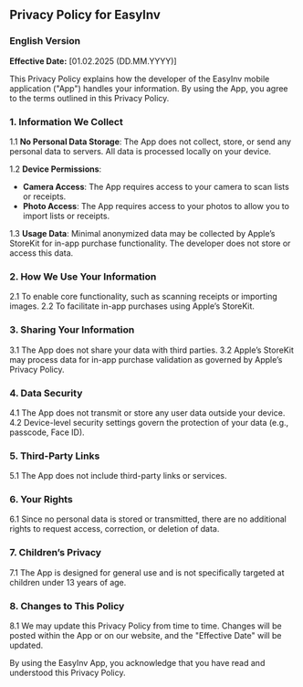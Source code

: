 
## Privacy Policy for EasyInv

### English Version

**Effective Date:** [01.02.2025 (DD.MM.YYYY)]

This Privacy Policy explains how the developer of the EasyInv mobile application ("App") handles your information. By using the App, you agree to the terms outlined in this Privacy Policy.

### 1. Information We Collect
1.1 **No Personal Data Storage**: The App does not collect, store, or send any personal data to servers. All data is processed locally on your device.

1.2 **Device Permissions**:
- **Camera Access**: The App requires access to your camera to scan lists or receipts.
- **Photo Access**: The App requires access to your photos to allow you to import lists or receipts.

1.3 **Usage Data**: Minimal anonymized data may be collected by Apple’s StoreKit for in-app purchase functionality. The developer does not store or access this data.

### 2. How We Use Your Information
2.1 To enable core functionality, such as scanning receipts or importing images.
2.2 To facilitate in-app purchases using Apple’s StoreKit.

### 3. Sharing Your Information
3.1 The App does not share your data with third parties.
3.2 Apple’s StoreKit may process data for in-app purchase validation as governed by Apple’s Privacy Policy.

### 4. Data Security
4.1 The App does not transmit or store any user data outside your device.
4.2 Device-level security settings govern the protection of your data (e.g., passcode, Face ID).

### 5. Third-Party Links
5.1 The App does not include third-party links or services.

### 6. Your Rights
6.1 Since no personal data is stored or transmitted, there are no additional rights to request access, correction, or deletion of data.

### 7. Children’s Privacy
7.1 The App is designed for general use and is not specifically targeted at children under 13 years of age.

### 8. Changes to This Policy
8.1 We may update this Privacy Policy from time to time. Changes will be posted within the App or on our website, and the "Effective Date" will be updated.

By using the EasyInv App, you acknowledge that you have read and understood this Privacy Policy.

